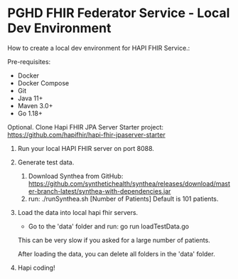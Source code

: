 PGHD FHIR Federator Service - Local Dev Environment
===============================================

How to create a local dev environment for HAPI FHIR Service.:

Pre-requisites:
- Docker 
- Docker Compose
- Git
- Java 11+
- Maven 3.0+
- Go 1.18+

Optional. Clone Hapi FHIR JPA Server Starter project:
   https://github.com/hapifhir/hapi-fhir-jpaserver-starter



1. Run your local HAPI FHIR server on port 8088.  

2. Generate test data.

   1. Download Synthea from GitHub: 
https://github.com/synthetichealth/synthea/releases/download/master-branch-latest/synthea-with-dependencies.jar
   2. run:
   ./runSynthea.sh [Number of Patients]     Default is 101 patients.

3. Load the data into local hapi fhir servers. 
   - Go to the 'data' folder and run:
   go run loadTestData.go 
    
   This can be very slow if you asked for a large number of patients.
      
   After loading the data, you can delete all folders in the 'data' folder. 

4. Hapi coding!